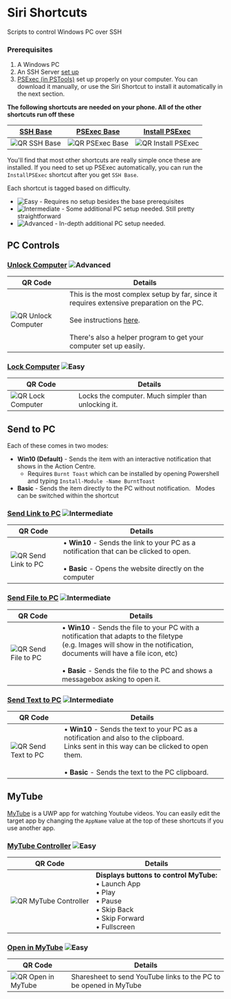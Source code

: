 [SSH Base]: https://www.icloud.com/shortcuts/21d139d065b9464a8f6aa3764a02157b
[PSExec Base]: https://www.icloud.com/shortcuts/51913fa89906457d8aaa9b11a2b06b10
[Install PSExec]: https://www.icloud.com/shortcuts/a46a5df780a04fb39f514a16fd355cf0
[Unlock Computer]: https://www.icloud.com/shortcuts/4da94fefa30b46aeb561a683afa3221e
[Lock Computer]: https://www.icloud.com/shortcuts/2405b1deb41f4ca1ae4b54c9aab84563
[Send Link to PC]: https://www.icloud.com/shortcuts/a13a0a026c0c4ce3a5e12cf11d626dd9
[Send Text to PC]: https://www.icloud.com/shortcuts/fef2b0a756cb44fb81ba9f1cf5e25a60
[Send File to PC]: https://www.icloud.com/shortcuts/302c3a93522f4f439d39f7de5c404285
[MyTube Controller]: https://www.icloud.com/shortcuts/2ee61c74cf1b4a7fba94917f296d5c7b
[Open in MyTube]: https://www.icloud.com/shortcuts/9237dcb2e2924b53862fbf099948b147

[QR SSH Base]: https://chart.googleapis.com/chart?cht=qr&chs=230x230&chl=https://www.icloud.com/shortcuts/21d139d065b9464a8f6aa3764a02157b
[QR PSExec Base]: https://chart.googleapis.com/chart?cht=qr&chs=230x230&chl=https://www.icloud.com/shortcuts/51913fa89906457d8aaa9b11a2b06b10
[QR Install PSExec]: https://chart.googleapis.com/chart?cht=qr&chs=230x230&chl=https://www.icloud.com/shortcuts/a46a5df780a04fb39f514a16fd355cf0
[QR Unlock Computer]: https://chart.googleapis.com/chart?cht=qr&chs=230x230&chl=https://www.icloud.com/shortcuts/4da94fefa30b46aeb561a683afa3221e
[QR Lock Computer]: https://chart.googleapis.com/chart?cht=qr&chs=230x230&chl=https://www.icloud.com/shortcuts/2405b1deb41f4ca1ae4b54c9aab84563
[QR Send Link to PC]: https://chart.googleapis.com/chart?cht=qr&chs=230x230&chl=https://www.icloud.com/shortcuts/a13a0a026c0c4ce3a5e12cf11d626dd9
[QR Send Text to PC]: https://chart.googleapis.com/chart?cht=qr&chs=230x230&chl=https://www.icloud.com/shortcuts/fef2b0a756cb44fb81ba9f1cf5e25a60
[QR Send File to PC]: https://chart.googleapis.com/chart?cht=qr&chs=230x230&chl=https://www.icloud.com/shortcuts/302c3a93522f4f439d39f7de5c404285
[QR MyTube Controller]: https://chart.googleapis.com/chart?cht=qr&chs=230x230&chl=https://www.icloud.com/shortcuts/2ee61c74cf1b4a7fba94917f296d5c7b
[QR Open in MyTube]: https://chart.googleapis.com/chart?cht=qr&chs=230x230&chl=https://www.icloud.com/shortcuts/9237dcb2e2924b53862fbf099948b147


[Easy]: https://img.shields.io/badge/-Easy-brightgreen.svg
[Intermediate]: https://img.shields.io/badge/-Intermediate-blue.svg
[Advanced]: https://img.shields.io/badge/-Advanced-red.svg

# Siri Shortcuts
Scripts to control Windows PC over SSH

### Prerequisites
1. A Windows PC 
2. An SSH Server [set up](https://winaero.com/blog/enable-openssh-server-windows-10/)
3. [PSExec (in PSTools)](https://docs.microsoft.com/en-us/sysinternals/downloads/psexec) set up properly on your computer. You can download it manually, or use the Siri Shortcut to install it automatically in the next section. 

**The following shortcuts are needed on your phone. All of the other shortcuts run off these**

[SSH Base]|[PSExec Base]| [Install PSExec]|
| ------------- | ------------- | ------------- |
|![QR SSH Base]|![QR PSExec Base]| ![QR Install PSExec]|

You'll find that most other shortcuts are really simple once these are installed. 
If you need to set up PSExec automatically, you can run the `InstallPSExec` shortcut after you get `SSH Base`.

Each shortcut is tagged based on difficulty.
* ![Easy]  - Requires no setup besides the base prerequisites
* ![Intermediate] - Some additional PC setup needed. Still pretty straightforward
* ![Advanced] - In-depth additional PC setup needed. 


## PC Controls

### [Unlock Computer] ![Advanced]

|QR Code | Details|
| ---- |---- |
|![QR Unlock Computer]|This is the most complex setup by far, since it requires extensive preparation on the PC.</br></br>See instructions [here](UnlockPC/readme.md).</br></br>There's also a helper program to get your computer set up easily.|

### [Lock Computer] ![Easy]

|QR Code | Details|
| ---- |---- |
|![QR Lock Computer]|Locks the computer. Much simpler than unlocking it.|


## Send to PC

Each of these comes in two modes:
&nbsp;
* **Win10 (Default)** - Sends the item with an interactive notification that shows in the Action Centre.
  * Requires `Burnt Toast` which can be installed by opening Powershell and typing `Install-Module -Name BurntToast`
* **Basic** - Sends the item directly to the PC without notification.
&nbsp;
Modes can be switched within the shortcut


### [Send Link to PC] ![Intermediate]

|QR Code | Details|
| ---- |---- |
|![QR Send Link to PC]|• **Win10** - Sends the link to your PC as a notification that can be clicked to open.</br> </br>  • **Basic** - Opens the website directly on the computer|


### [Send File to PC] ![Intermediate]

|QR Code | Details|
| ---- |---- |
|![QR Send File to PC]|• **Win10** - Sends the file to your PC with a notification that adapts to the filetype</br> (e.g. Images will show in the notification, documents will have a file icon, etc)</br> </br>  • **Basic** - Sends the file to the PC and shows a messagebox asking to open it.|


### [Send Text to PC] ![Intermediate]

|QR Code | Details|
| ---- |---- |
|![QR Send Text to PC]|• **Win10** - Sends the text to your PC as a notification and also to the clipboard.</br>Links sent in this way can be clicked to open them.</br> </br>  • **Basic** - Sends the text to the PC clipboard.|

## MyTube
[MyTube](https://www.microsoft.com/en-us/p/mytube/9wzdncrcwf3l) is a UWP app for watching Youtube videos. 
You can easily edit the target app by changing the `AppName` value at the top of these shortcuts if you use another app. 
### [MyTube Controller] ![Easy]
|QR Code | Details|
| ---- |---- |
|![QR MyTube Controller]|**Displays buttons to control MyTube:**</br>  • Launch App</br>  • Play</br>  • Pause</br>  • Skip Back</br>  • Skip Forward</br>  • Fullscreen|

### [Open in MyTube] ![Easy]
|QR Code | Details|
| ---- |---- |
|![QR Open in MyTube] |Sharesheet to send YouTube links to the PC to be opened in MyTube|

